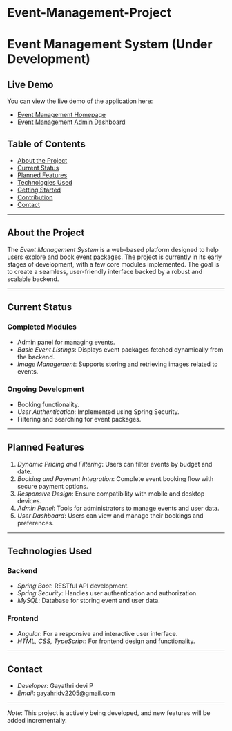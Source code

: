 # Event-Management-Project
# Event Management System (Under Development)


## Live Demo
You can view the live demo of the application here:
- [Event Management Homepage](https://manibharathy-k.github.io/EventManagement/homepage)
- [Event Management Admin Dashboard](https://manibharathy-k.github.io/EventManagement/dashboard/home)


## Table of Contents
- [About the Project](#about-the-project)
- [Current Status](#current-status)
- [Planned Features](#planned-features)
- [Technologies Used](#technologies-used)
- [Getting Started](#getting-started)
- [Contribution](#contribution)
- [Contact](#contact)

---

## About the Project
The *Event Management System* is a web-based platform designed to help users explore and book event packages. The project is currently in its early stages of development,  with a few core modules implemented. The goal is to create a seamless, user-friendly interface backed by a robust and scalable backend.

---

## Current Status
### Completed Modules
- Admin panel for managing events.
- *Basic Event Listings*: Displays event packages fetched dynamically from the backend.
- *Image Management*: Supports storing and retrieving images related to events.

### Ongoing Development
- Booking functionality.
- *User Authentication*: Implemented using Spring Security.
- Filtering and searching for event packages.

---

## Planned Features
1. *Dynamic Pricing and Filtering*: Users can filter events by budget and date.
2. *Booking and Payment Integration*: Complete event booking flow with secure payment options.
3. *Responsive Design*: Ensure compatibility with mobile and desktop devices.
4. *Admin Panel*: Tools for administrators to manage events and user data.
5. *User Dashboard*: Users can view and manage their bookings and preferences.

---

## Technologies Used
### Backend
- *Spring Boot*: RESTful API development.
- *Spring Security*: Handles user authentication and authorization.
- *MySQL*: Database for storing event and user data.

### Frontend
- *Angular*: For a responsive and interactive user interface.
- *HTML, CSS, TypeScript*: For frontend design and functionality.




---

## Contact
- *Developer*: Gayathri devi P
- *Email*: gayahridv2205@gmail.com


---

*Note*: This project is actively being developed, and new features will be added incrementally.
